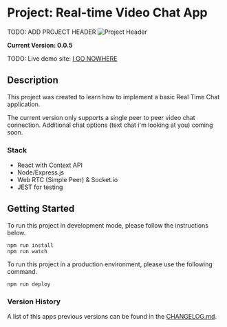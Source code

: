 # Project: Real-time Video Chat App

TODO: ADD PROJECT HEADER ![Project Header](#)

**Current Version: 0.0.5**

TODO: Live demo site: [I GO NOWHERE](#)

## Description

This project was created to learn how to implement a basic Real Time Chat
application.

The current version only supports a single peer to peer video chat connection.
Additional chat options (text chat i'm looking at you) coming soon.

### Stack

- React with Context API
- Node/Express.js
- Web RTC (Simple Peer) & Socket.io
- JEST for testing

## Getting Started

To run this project in development mode, please follow the instructions below.

```
npm run install
npm run watch
```

To run this project in a production environment, please use the following
command.

```
npm run deploy
```

### Version History

A list of this apps previous versions can be found in the
[CHANGELOG.md](/CHANGELOG.md).
